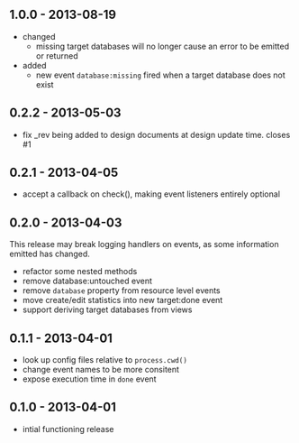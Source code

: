 ## 1.0.0 - 2013-08-19

* changed
	* missing target databases will no longer cause an error to be emitted or returned
* added
	* new event `database:missing` fired when a target database does not exist

## 0.2.2 - 2013-05-03

* fix _rev being added to design documents at design update time. closes #1

## 0.2.1 - 2013-04-05

* accept a callback on check(), making event listeners entirely optional

## 0.2.0 - 2013-04-03

This release may break logging handlers on events, as some information emitted has changed.

* refactor some nested methods
* remove database:untouched event
* remove `database` property from resource level events
* move create/edit statistics into new target:done event
* support deriving target databases from views

## 0.1.1 - 2013-04-01

* look up config files relative to `process.cwd()`
* change event names to be more consitent
* expose execution time in `done` event

## 0.1.0 - 2013-04-01

* intial functioning release
